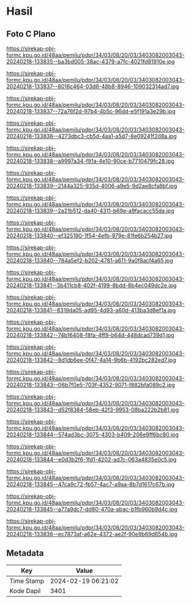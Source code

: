 # Hasil

## Foto C Plano

https://sirekap-obj-formc.kpu.go.id/48aa/pemilu/pdpr/34/03/08/20/03/3403082003043-20240218-133835--ba3bd005-38ac-4379-a7fc-4021fd81910e.jpg

https://sirekap-obj-formc.kpu.go.id/48aa/pemilu/pdpr/34/03/08/20/03/3403082003043-20240218-133837--8016c464-03d6-48b8-8946-109032314ad7.jpg

https://sirekap-obj-formc.kpu.go.id/48aa/pemilu/pdpr/34/03/08/20/03/3403082003043-20240218-133837--72a76f2d-97b4-4b5c-96dd-e5f191a3e29b.jpg

https://sirekap-obj-formc.kpu.go.id/48aa/pemilu/pdpr/34/03/08/20/03/3403082003043-20240218-133838--4273dbc3-cb5d-4aa1-a5d7-8e09241f2d8a.jpg

https://sirekap-obj-formc.kpu.go.id/48aa/pemilu/pdpr/34/03/08/20/03/3403082003043-20240218-133838--a9997a34-f91a-4e10-90ce-b7710479fc28.jpg

https://sirekap-obj-formc.kpu.go.id/48aa/pemilu/pdpr/34/03/08/20/03/3403082003043-20240218-133839--2144a325-935d-4006-a9e5-9d2ae8cfa8bf.jpg

https://sirekap-obj-formc.kpu.go.id/48aa/pemilu/pdpr/34/03/08/20/03/3403082003043-20240218-133839--2a21b512-da40-4311-b69e-a9facacc55da.jpg

https://sirekap-obj-formc.kpu.go.id/48aa/pemilu/pdpr/34/03/08/20/03/3403082003043-20240218-133840--ef325190-1f54-4efb-979e-81fe6b254b27.jpg

https://sirekap-obj-formc.kpu.go.id/48aa/pemilu/pdpr/34/03/08/20/03/3403082003043-20240218-133840--784a5ef2-b202-4781-a611-9a0f8acf4a65.jpg

https://sirekap-obj-formc.kpu.go.id/48aa/pemilu/pdpr/34/03/08/20/03/3403082003043-20240218-133841--3b411cb8-402f-4199-8bdd-8b4ec049dc2e.jpg

https://sirekap-obj-formc.kpu.go.id/48aa/pemilu/pdpr/34/03/08/20/03/3403082003043-20240218-133841--8319da05-ad95-4d93-a60d-413ba3d8ef1a.jpg

https://sirekap-obj-formc.kpu.go.id/48aa/pemilu/pdpr/34/03/08/20/03/3403082003043-20240218-133842--74b16408-f8fa-4ff9-b64d-448dcad739d1.jpg

https://sirekap-obj-formc.kpu.go.id/48aa/pemilu/pdpr/34/03/08/20/03/3403082003043-20240218-133842--8d1db6ee-0f47-4a14-9b6b-4192bc282ed7.jpg

https://sirekap-obj-formc.kpu.go.id/48aa/pemilu/pdpr/34/03/08/20/03/3403082003043-20240218-133843--06b7f0e5-703f-4352-9071-f882bfa089c2.jpg

https://sirekap-obj-formc.kpu.go.id/48aa/pemilu/pdpr/34/03/08/20/03/3403082003043-20240218-133843--d52f8384-58eb-42f3-9953-08ba222b2b81.jpg

https://sirekap-obj-formc.kpu.go.id/48aa/pemilu/pdpr/34/03/08/20/03/3403082003043-20240218-133844--574ad3bc-3075-4303-b409-206e9ff6bc80.jpg

https://sirekap-obj-formc.kpu.go.id/48aa/pemilu/pdpr/34/03/08/20/03/3403082003043-20240218-133844--e0d3b2f6-1fd1-4202-ad7c-063a4835e0c5.jpg

https://sirekap-obj-formc.kpu.go.id/48aa/pemilu/pdpr/34/03/08/20/03/3403082003043-20240218-133845--47ca9c72-fb57-4ac7-a9aa-8b7d1617c67b.jpg

https://sirekap-obj-formc.kpu.go.id/48aa/pemilu/pdpr/34/03/08/20/03/3403082003043-20240218-133845--a77a9dc7-dd80-470a-abac-b1fb960b9d4c.jpg

https://sirekap-obj-formc.kpu.go.id/48aa/pemilu/pdpr/34/03/08/20/03/3403082003043-20240218-133836--ec7873af-a62e-4372-ae2f-90e9b69d654b.jpg


## Metadata

| Key        | Value               |
| ---------- | ------------------- |
| Time Stamp | 2024-02-19 06:21:02 |
| Kode Dapil | 3401                |



